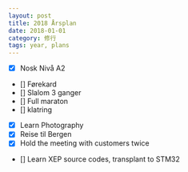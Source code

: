 ```yaml
---
layout: post
title: 2018 Årsplan
date: 2018-01-01
category: 修行
tags: year, plans
---
```

- [x] Nosk Nivå A2
- [] Førekard
- [] Slalom 3 ganger
- [] Full maraton
- [] klatring
- [x] Learn Photography 
- [x] Reise til Bergen
- [x] Hold the meeting with customers twice
- [] Learn XEP source codes, transplant to STM32



